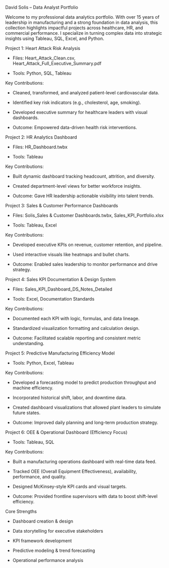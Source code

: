David Solis – Data Analyst Portfolio

Welcome to my professional data analytics portfolio. With over 15 years of leadership in manufacturing and a strong foundation in data analysis, this collection highlights impactful projects across healthcare, HR, and commercial performance. 
I specialize in turning complex data into strategic insights using Tableau, SQL, Excel, and Python.

Project 1: Heart Attack Risk Analysis

 - Files: Heart_Attack_Clean.csv, Heart_Attack_Full_Executive_Summary.pdf

 - Tools: Python, SQL, Tableau

Key Contributions:

 - Cleaned, transformed, and analyzed patient-level cardiovascular data.

 - Identified key risk indicators (e.g., cholesterol, age, smoking).

 - Developed executive summary for healthcare leaders with visual dashboards.

 - Outcome: Empowered data-driven health risk interventions.

Project 2: HR Analytics Dashboard

 - Files: HR_Dashboard.twbx

 - Tools: Tableau
   
Key Contributions:

 - Built dynamic dashboard tracking headcount, attrition, and diversity.

 - Created department-level views for better workforce insights.

 - Outcome: Gave HR leadership actionable visibility into talent trends.

Project 3: Sales & Customer Performance Dashboards

 - Files: Solis_Sales & Customer Dashboards.twbx, Sales_KPI_Portfolio.xlsx

 - Tools: Tableau, Excel
 
 Key Contributions:

 - Developed executive KPIs on revenue, customer retention, and pipeline.

 - Used interactive visuals like heatmaps and bullet charts.

 - Outcome: Enabled sales leadership to monitor performance and drive strategy.

Project 4: Sales KPI Documentation & Design System

 - Files: Sales_KPI_Dashboard_DS_Notes_Detailed

 - Tools: Excel, Documentation Standards

Key Contributions:

 - Documented each KPI with logic, formulas, and data lineage.

 - Standardized visualization formatting and calculation design.

 - Outcome: Facilitated scalable reporting and consistent metric understanding.

Project 5: Predictive Manufacturing Efficiency Model

 - Tools: Python, Excel, Tableau

Key Contributions:

 - Developed a forecasting model to predict production throughput and machine efficiency.

 - Incorporated historical shift, labor, and downtime data.

 - Created dashboard visualizations that allowed plant leaders to simulate future states.

 - Outcome: Improved daily planning and long-term production strategy.

Project 6: OEE & Operational Dashboard (Efficiency Focus)

 - Tools: Tableau, SQL

Key Contributions:

 - Built a manufacturing operations dashboard with real-time data feed.

 - Tracked OEE (Overall Equipment Effectiveness), availability, performance, and quality.

 - Designed McKinsey-style KPI cards and visual targets.

 - Outcome: Provided frontline supervisors with data to boost shift-level efficiency.

Core Strengths

 - Dashboard creation & design

 - Data storytelling for executive stakeholders

 - KPI framework development

 - Predictive modeling & trend forecasting

 - Operational performance analysis

